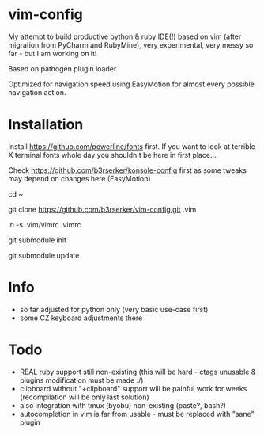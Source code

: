# vim-config
My attempt to build productive python & ruby IDE(!) based on vim (after migration from PyCharm and RubyMine), very experimental, very messy so far - but I am working on it!

Based on pathogen plugin loader.

Optimized for navigation speed using EasyMotion for almost every possible navigation action.

# Installation

Install https://github.com/powerline/fonts first. If you want to look at terrible X terminal fonts whole day you shouldn't be here in first place...

Check https://github.com/b3rserker/konsole-config first as some tweaks may depend on changes here (EasyMotion)

cd ~

git clone https://github.com/b3rserker/vim-config.git .vim

ln -s .vim/vimrc .vimrc

git submodule init

git submodule update

# Info
- so far adjusted for python only (very basic use-case first)
- some CZ keyboard adjustments there

# Todo
- REAL ruby support still non-existing (this will be hard - ctags unusable & plugins modification must be made :/)
- clipboard without "+clipboard" support will be painful work for weeks (recompilation will be only last solution)
- also integration with tmux (byobu) non-existing (paste?, bash?)
- autocompletion in vim is far from usable - must be replaced with "sane" plugin
